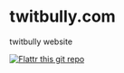 twitbully.com
=============

twitbully website


[![Flattr this git repo](http://api.flattr.com/button/flattr-badge-large.png)](https://flattr.com/submit/auto?user_id6footgeek&url=https://github.com/6footGeek/twitbully.com/&title=twitbully.com&language=en&tags=github&category=software)
